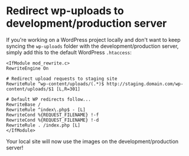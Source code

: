 # Redirect wp-uploads to development/production server

If you're working on a WordPress project locally and don't want to keep syncing
the `wp-uploads` folder with the development/production server, simply add this
to the default WordPress `.htaccess`:

    <IfModule mod_rewrite.c>
    RewriteEngine On

    # Redirect upload requests to staging site
    RewriteRule ^wp-content/uploads/(.*)$ http://staging.domain.com/wp-content/uploads/$1 [L,R=301]

    # Default WP redirects follow...
    RewriteBase /
    RewriteRule ^index\.php$ - [L]
    RewriteCond %{REQUEST_FILENAME} !-f
    RewriteCond %{REQUEST_FILENAME} !-d
    RewriteRule . /index.php [L]
    </IfModule>

Your local site will now use the images on the development/production server!
